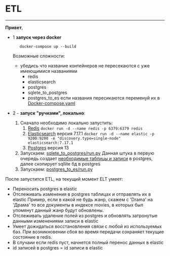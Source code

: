 # ETL

___
__Привет__,

* 1 __запуск через docker__
  ```
     docker-compose up --build
  ```
  Возможные сложности:
    * убедись что название контейнеров не пересекаются с уже имеющимися названиями
        * redis
        * elasticsearch
        * postgres
        * sqlete_to_postgres
        * postgres_to_es
          если названия пересикаются переменуй их в  [Docker-compose.yaml](Docker-compose.yaml)

* 2 - __запуск "ручками", локально__:
    1) Сначало необходимо локально запустить:
        1) [Redis](https://redis.io/) 
       ```docker run -d --name redis -p 6379:6379 redis```
        2) [Elasticsearch](https://www.elastic.co/elasticsearch/) версия 7.17.1
        ```docker run -d --name elastic -p 9200:9200 -e "discovery.type=single-node" elasticsearch:7.17.1```
        3) [Postgres](https://www.postgresql.org/) версия 13
    2) Запускаем:
       [sqlete_to_postgres/run.py](sqlete_to_postgres/run.py)
        Данная штука в первую очередь создает [необходимые таблицы и записи](sqlete_to_postgres/app/movies_database.ddl) в postgres, далее скопирует sqllite бд в postgres
    3) Запускаем: [postgres_to_es/run.py](postgres_to_es/run.py) 
        
После запустится ETL, 
    на текущий момент ELT умеет:
* Переносить postgres в elastic
* Отслеживать изменения в postgres таблицах и отправлять их в elastic
  Пример, если в какой не будь жанр, скажем с 'Drama' на 'Драма' то все документы в индексе movies, в которых был упомянут данный жанр будут обновлены.    
* Отслеживать удаление полей из postgres и обновлять затронутые данными изменениями записи в elastic
* Умеет дожидаться восстановления связи с любой из используемых баз. При возникновении сбоя во время передачи сохраняет текущие состояние в redis.
* В случаии если redis пуст, начнется полный перенос данных в elastic
* id записей в postgres =  id записи в elastic